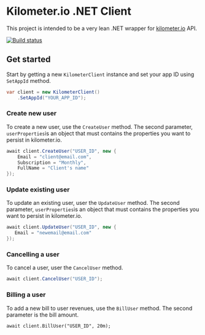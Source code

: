 # Kilometer.io .NET Client

This project is intended to be a very lean .NET wrapper for [kilometer.io](https://kilometer.readme.io/docs/getting-started) API.

[![Build status](https://ci.appveyor.com/api/projects/status/1rgbjsq2mchv0kq9?svg=true)](https://ci.appveyor.com/project/spektrum/kilometer-dotnet-client)

## Get started

Start by getting a new `KilometerClient` instance and set your app ID using `SetAppId` method.

```csharp
var client = new KilometerClient()
    .SetAppId("YOUR_APP_ID");
```

### Create new user
To create a new user, use the `CreateUser` method. The second parameter, `userProperties`is an object that must contains the properties you want to persist in kilometer.io.

```csharp
await client.CreateUser("USER_ID", new {
    Email = "client@email.com",
    Subscription = "Monthly",
    FullName = "Client's name"
});
```


### Update existing user

To update an existing user, user the `UpdateUser` method. The second parameter, `userProperties`is an object that must contains the properties you want to persist in kilometer.io.

```csharp
await client.UpdateUser("USER_ID", new {
   Email = "newemail@email.com"
});
```

### Cancelling a user

To cancel a user,  user the `CancelUser` method.

```csharp
await client.CancelUser("USER_ID");
```

### Billing a user

To add a new bill to user revenues, use the `BillUser` method. The second parameter is the bill amount.

```chsarp
await client.BillUser("USER_ID", 20m);
```